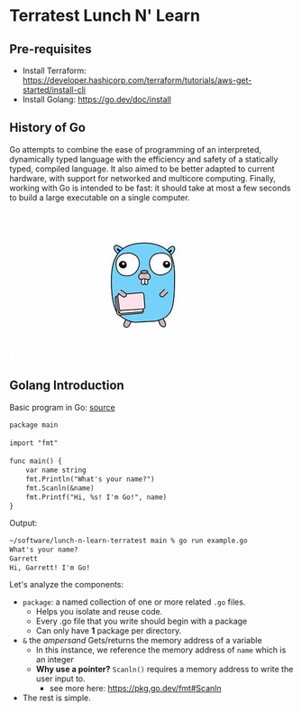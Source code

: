 # Terratest Lunch N' Learn

## Pre-requisites

- Install Terraform: https://developer.hashicorp.com/terraform/tutorials/aws-get-started/install-cli
- Install Golang: https://go.dev/doc/install


## History of Go

Go attempts to combine the ease of programming of an interpreted, dynamically typed 
language with the efficiency and safety of a statically typed, compiled language. 
It also aimed to be better adapted to current hardware, with support for networked 
and multicore computing. Finally, working with Go is intended to be fast: it should 
take at most a few seconds to build a large executable on a single computer.

![Go Gopher](./images/go-gopher.jpeg)

## Golang Introduction

Basic program in Go: [source](https://www.digitalocean.com/community/tutorials/how-to-write-your-first-program-in-go)
```Golang
package main

import "fmt"

func main() {
    var name string
    fmt.Println("What's your name?")
    fmt.Scanln(&name)
    fmt.Printf("Hi, %s! I'm Go!", name)
}
```
Output:
```
~/software/lunch-n-learn-terratest main % go run example.go
What's your name?
Garrett
Hi, Garrett! I'm Go!
```

Let's analyze the components: 

- `package`: a named collection of one or more related `.go` files.
    - Helps you isolate and reuse code.
    - Every .go file that you write should begin with a package
    - Can only have **1** package per directory.
- `&` the *ampersand* Gets/returns the memory address of a variable
    - In this instance, we reference the memory address of `name`
    which is an integer 
    - **Why use a  pointer?** `Scanln()` requires a memory address
    to write the user input to.
        - see more here: https://pkg.go.dev/fmt#Scanln
- The rest is simple.
